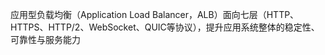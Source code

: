 应用型负载均衡（Application Load Balancer，ALB）面向七层（HTTP、HTTPS、HTTP/2、WebSocket、QUIC等协议），提升应用系统整体的稳定性、可靠性与服务能力
